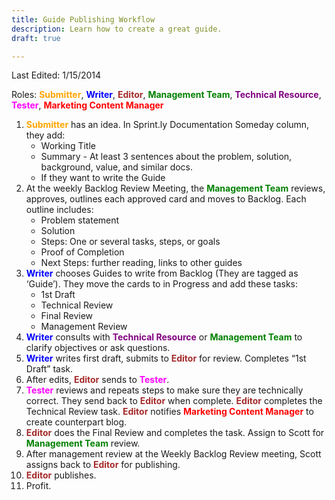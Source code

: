 ```yaml
---
title: Guide Publishing Workflow
description: Learn how to create a great guide.
draft: true

---
```


Last Edited: 1/15/2014

Roles: <span style="color: orange">**Submitter**</span>, <span style="color: blue">**Writer**</span>, <span style="color: brown">**Editor**</span>, <span style="color: green">**Management Team**</span>, <span style="color: purple">**Technical Resource**</span>, <span style="color: magenta">**Tester**</span>, <span style="color: red">**Marketing Content Manager**</span>

1. <span style="color: orange">**Submitter**</span> has an idea. In Sprint.ly Documentation Someday column, they add:  
    - Working Title  
    - Summary - At least 3 sentences about the problem, solution, background, value, and similar docs.  
    - If they want to write the Guide  
2. At the weekly Backlog Review Meeting, the <span style="color: green">**Management Team**</span> reviews, approves, outlines each approved card and moves to Backlog. Each outline includes:
    - Problem statement
    - Solution
    - Steps: One or several tasks, steps, or goals
    - Proof of Completion
    - Next Steps: further reading, links to other guides
3. <span style="color: blue">**Writer**</span> chooses Guides to write from Backlog (They are tagged as ‘Guide’). They move the cards to in Progress and add these tasks:
    - 1st Draft
    - Technical Review
    - Final Review
    - Management Review
4. <span style="color: blue">**Writer**</span> consults with <span style="color: purple">**Technical Resource**</span> or <span style="color: green">**Management Team**</span> to clarify objectives or ask questions.
5. <span style="color: blue">**Writer**</span> writes first draft, submits to <span style="color: brown">**Editor**</span> for review. Completes “1st Draft” task.
6. After edits, <span style="color: brown">**Editor**</span> sends to <span style="color: magenta">**Tester**</span>.
7. <span style="color: magenta">**Tester**</span> reviews and repeats steps to make sure they are technically correct. They send back to <span style="color: brown">**Editor**</span> when complete. <span style="color: brown">**Editor**</span> completes the Technical Review task. <span style="color: brown">**Editor**</span> notifies <span style="color: red">**Marketing Content Manager**</span> to create counterpart blog.
8. <span style="color: brown">**Editor**</span> does the Final Review and completes the task. Assign to Scott for <span style="color: green">**Management Team**</span> review.
9. After management review at the Weekly Backlog Review meeting, Scott assigns back to <span style="color: brown">**Editor**</span> for publishing.
10. <span style="color: brown">**Editor**</span> publishes.
11. Profit.
